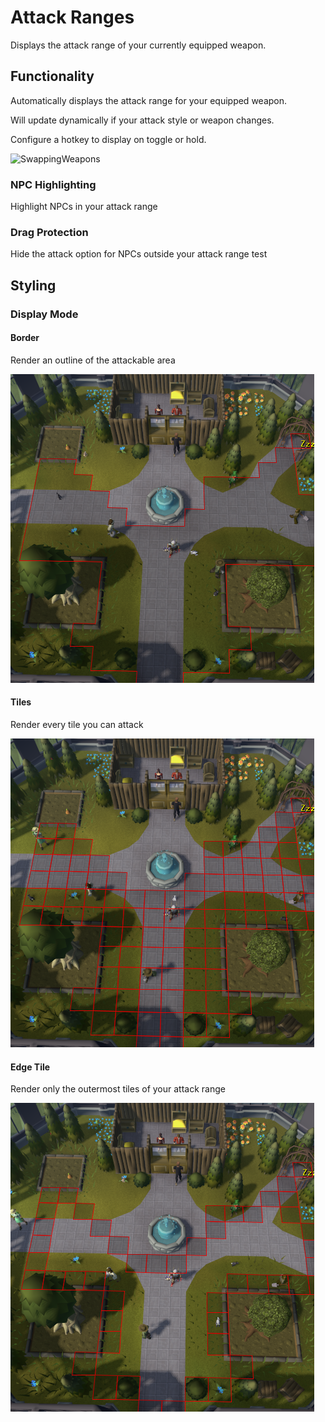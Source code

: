 # Attack Ranges

Displays the attack range of your currently equipped weapon.

## Functionality
Automatically displays the attack range for your equipped weapon.

Will update dynamically if your attack style or weapon changes.

Configure a hotkey to display on toggle or hold.

![SwappingWeapons](https://media.giphy.com/media/v1.Y2lkPTc5MGI3NjExdWw1N3c5eHFyYTdzdHVzanp3em8zOWphb3BxZnV0a2R6eGRoZjV5MyZlcD12MV9pbnRlcm5hbF9naWZfYnlfaWQmY3Q9Zw/pnBdvWrBf6D1AdDFek/giphy.gif)

### NPC Highlighting
Highlight NPCs in your attack range

### Drag Protection
Hide the attack option for NPCs outside your attack range
test

## Styling
### Display Mode
#### Border
Render an outline of the attackable area

![border.png](assets/border.png)

#### Tiles
Render every tile you can attack

![tiles.png](assets/tile.png)
#### Edge Tile
Render only the outermost tiles of your attack range

![edgetiles.png](assets/edgetile.png)
